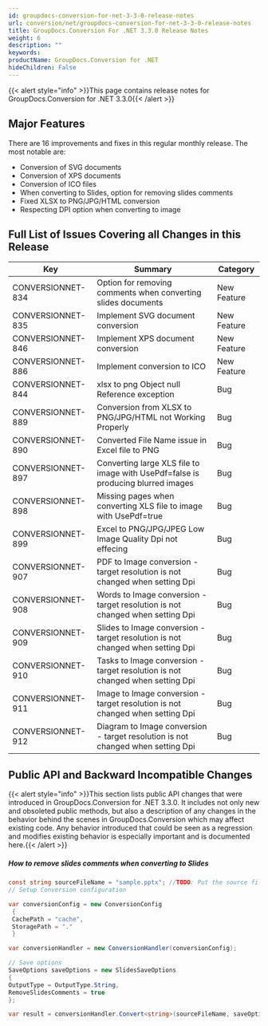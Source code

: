 ```yaml
---
id: groupdocs-conversion-for-net-3-3-0-release-notes
url: conversion/net/groupdocs-conversion-for-net-3-3-0-release-notes
title: GroupDocs.Conversion For .NET 3.3.0 Release Notes
weight: 6
description: ""
keywords: 
productName: GroupDocs.Conversion for .NET
hideChildren: False
---
```

{{< alert style="info" >}}This page contains release notes for GroupDocs.Conversion for .NET 3.3.0{{< /alert >}}

## Major Features

There are 16 improvements and fixes in this regular monthly release. The most notable are:

*   Conversion of SVG documents
*   Conversion of XPS documents
*   Conversion of ICO files
*   When converting to Slides, option for removing slides comments
*   Fixed XLSX to PNG/JPG/HTML conversion
*   Respecting DPI option when converting to image

## Full List of Issues Covering all Changes in this Release

| Key | Summary | Category |
| --- | --- | --- |
| CONVERSIONNET-834 | Option for removing comments when converting slides documents | New Feature |
| CONVERSIONNET-835 | Implement SVG document conversion | New Feature |
| CONVERSIONNET-846 | Implement XPS document conversion | New Feature |
| CONVERSIONNET-886 | Implement conversion to ICO | New Feature |
| CONVERSIONNET-844 | xlsx to png Object null Reference exception | Bug |
| CONVERSIONNET-889 | Conversion from XLSX to PNG/JPG/HTML not Working Properly | Bug |
| CONVERSIONNET-890 | Converted File Name issue in Excel file to PNG | Bug |
| CONVERSIONNET-897 | Converting large XLS file to image with UsePdf=false is producing blurred images | Bug |
| CONVERSIONNET-898 | Missing pages when converting XLS file to image with UsePdf=true | Bug |
| CONVERSIONNET-899 | Excel to PNG/JPG/JPEG Low Image Quality Dpi not effecing | Bug |
| CONVERSIONNET-907 | PDF to Image conversion - target resolution is not changed when setting Dpi | Bug |
| CONVERSIONNET-908 | Words to Image conversion - target resolution is not changed when setting Dpi | Bug |
| CONVERSIONNET-909 | Slides to Image conversion - target resolution is not changed when setting Dpi | Bug |
| CONVERSIONNET-910 | Tasks to Image conversion - target resolution is not changed when setting Dpi | Bug |
| CONVERSIONNET-911 | Image to Image conversion - target resolution is not changed when setting Dpi | Bug |
| CONVERSIONNET-912 | Diagram to Image conversion - target resolution is not changed when setting Dpi | Bug |

## Public API and Backward Incompatible Changes

{{< alert style="info" >}}This section lists public API changes that were introduced in GroupDocs.Conversion for .NET 3.3.0. It includes not only new and obsoleted public methods, but also a description of any changes in the behavior behind the scenes in GroupDocs.Conversion which may affect existing code. Any behavior introduced that could be seen as a regression and modifies existing behavior is especially important and is documented here.{{< /alert >}}

##### How to remove slides comments when converting to Slides



```csharp
const string sourceFileName = "sample.pptx"; //TODO: Put the source filename here
// Setup Conversion configuration

var conversionConfig = new ConversionConfig
 {
 CachePath = "cache",
 StoragePath = "."
 }

var conversionHandler = new ConversionHandler(conversionConfig);

// Save options
SaveOptions saveOptions = new SlidesSaveOptions
{
OutputType = OutputType.String,
RemoveSlidesComments = true
};

var result = conversionHandler.Convert<string>(sourceFileName, saveOptions);

```
